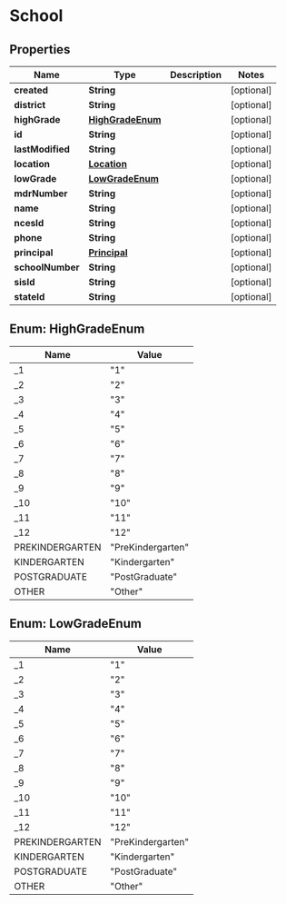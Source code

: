 
# School

## Properties
Name | Type | Description | Notes
------------ | ------------- | ------------- | -------------
**created** | **String** |  |  [optional]
**district** | **String** |  |  [optional]
**highGrade** | [**HighGradeEnum**](#HighGradeEnum) |  |  [optional]
**id** | **String** |  |  [optional]
**lastModified** | **String** |  |  [optional]
**location** | [**Location**](Location.md) |  |  [optional]
**lowGrade** | [**LowGradeEnum**](#LowGradeEnum) |  |  [optional]
**mdrNumber** | **String** |  |  [optional]
**name** | **String** |  |  [optional]
**ncesId** | **String** |  |  [optional]
**phone** | **String** |  |  [optional]
**principal** | [**Principal**](Principal.md) |  |  [optional]
**schoolNumber** | **String** |  |  [optional]
**sisId** | **String** |  |  [optional]
**stateId** | **String** |  |  [optional]


<a name="HighGradeEnum"></a>
## Enum: HighGradeEnum
Name | Value
---- | -----
_1 | &quot;1&quot;
_2 | &quot;2&quot;
_3 | &quot;3&quot;
_4 | &quot;4&quot;
_5 | &quot;5&quot;
_6 | &quot;6&quot;
_7 | &quot;7&quot;
_8 | &quot;8&quot;
_9 | &quot;9&quot;
_10 | &quot;10&quot;
_11 | &quot;11&quot;
_12 | &quot;12&quot;
PREKINDERGARTEN | &quot;PreKindergarten&quot;
KINDERGARTEN | &quot;Kindergarten&quot;
POSTGRADUATE | &quot;PostGraduate&quot;
OTHER | &quot;Other&quot;


<a name="LowGradeEnum"></a>
## Enum: LowGradeEnum
Name | Value
---- | -----
_1 | &quot;1&quot;
_2 | &quot;2&quot;
_3 | &quot;3&quot;
_4 | &quot;4&quot;
_5 | &quot;5&quot;
_6 | &quot;6&quot;
_7 | &quot;7&quot;
_8 | &quot;8&quot;
_9 | &quot;9&quot;
_10 | &quot;10&quot;
_11 | &quot;11&quot;
_12 | &quot;12&quot;
PREKINDERGARTEN | &quot;PreKindergarten&quot;
KINDERGARTEN | &quot;Kindergarten&quot;
POSTGRADUATE | &quot;PostGraduate&quot;
OTHER | &quot;Other&quot;



